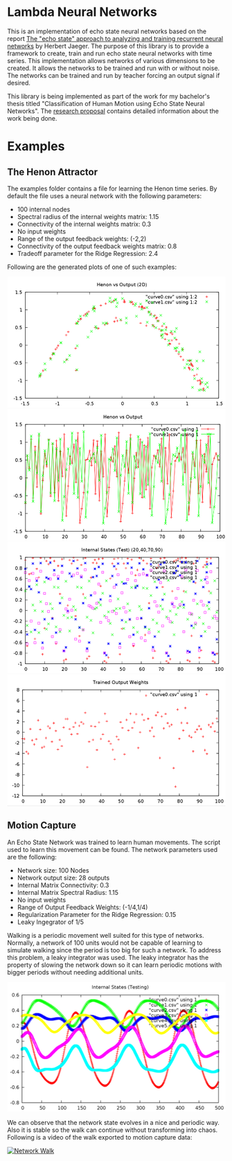 Lambda Neural Networks
===

This is an implementation of echo state neural networks based on the report [The "echo state" approach to analyzing and training recurrent neural networks](http://minds.jacobs-university.de/sites/default/files/uploads/papers/EchoStatesTechRep.pdf) by Herbert Jaeger. The purpose of this library is to provide a framework to create, train and run echo state neural networks with time series. This implementation allows networks of various dimensions to be created. It allows the networks to be trained and run with or without noise. The networks can be trained and run by teacher forcing an output signal if desired.

This library is being implemented as part of the work for my bachelor's thesis titled "Classification of Human Motion using Echo State Neural Networks". The [research proposal](https://github.com/netogallo/LambdaNN/blob/master/Research%20Proposal.pdf?raw=true) contains detailed information about the work being done.

# Examples

## The Henon Attractor

The examples folder contains a file for learning the Henon time series. By default the file uses a neural network with the following parameters:

 * 100 internal nodes
 * Spectral radius of the internal weights matrix: 1.15
 * Connectivity of the internal weights matrix: 0.3
 * No input weights
 * Range of the output feedback weights: (-2,2)
 * Connectivity of the output feedback weights matrix: 0.8
 * Tradeoff parameter for the Ridge Regression: 2.4

Following are the generated plots of one of such examples:

![Henon output vs network output (2d)](Extra/henon_vs_nn_2d.png)
![Henon output vs network output](Extra/henon_vs_nn.png)
![Internal states during testing](Extra/internal_states_testing.png)
![Trained output weights](Extra/output_weights.png)

## Motion Capture

An Echo State Network was trained to learn human movements. The script used to learn this movement can be found. The network parameters used are the following:

 * Network size: 100 Nodes
 * Network output size: 28 outputs
 * Internal Matrix Connectivity: 0.3
 * Internal Matrix Spectral Radius: 1.15
 * No input weights
 * Range of Output Feedback Weights: (-1/4,1/4)
 * Regularization Parameter for the Ridge Regression: 0.15
 * Leaky Ingegrator of 1/5

Walking is a periodic movement well suited for this type of networks. Normally, a network of 100 units would not be capable of learning to simulate walking since the period is too big for such a network. To address this problem, a leaky integrator was used. The leaky integrator has the property of slowing the network down so it can learn periodic motions with bigger periods without needing additional units. 

![Internal network sates during walk (first 500)](Extra/walk_states.png)

We can observe that the network state evolves in a nice and periodic way. Also it is stable so the walk can continue without transforming into chaos. Following is a video of the walk exported to motion capture data:

[![Network Walk](https://raw.github.com/GabLeRoux/WebMole/master/ressources/WebMole_Youtube_Video.png)](http://youtu.be/CFBA8D2t0sM)
